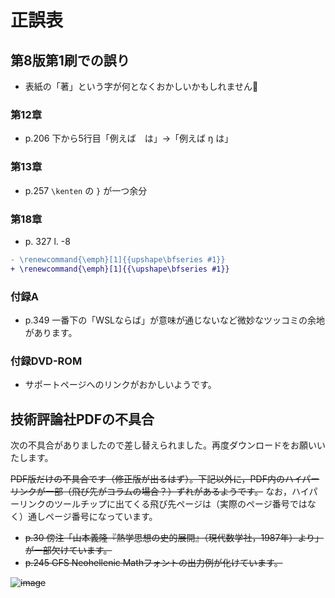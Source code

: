 # 正誤表

## 第8版第1刷での誤り

* 表紙の「著」という字が何となくおかしいかもしれません🤔

### 第12章

* p.206 下から5行目「例えば　は」→「例えば ŋ は」

### 第13章

* p.257 `\kenten` の `}` が一つ余分

### 第18章

* p. 327 l. -8
```diff
- \renewcommand{\emph}[1]{{upshape\bfseries #1}}
+ \renewcommand{\emph}[1]{{\upshape\bfseries #1}}
```

### 付録A

* p.349 一番下の「WSLならば」が意味が通じないなど微妙なツッコミの余地があります。

### 付録DVD-ROM

* サポートページへのリンクがおかしいようです。

## 技術評論社PDFの不具合

次の不具合がありましたので差し替えられました。再度ダウンロードをお願いいたします。

~~PDF版だけの不具合です（修正版が出るはず）。下記以外に，PDF内のハイパーリンクが一部（飛び先がコラムの場合？）ずれがあるようです。~~ なお，ハイパーリンクのツールチップに出てくる飛び先ページは（実際のページ番号ではなく）通しページ番号になっています。

* ~~p.30 傍注「山本義隆『熱学思想の史的展開』（現代数学社，1987年）より」が一部欠けています。~~
* ~~p.245 GFS Neohellenic Mathフォントの出力例が化けています。~~

~~![image](https://user-images.githubusercontent.com/3616498/101141239-5c170800-3657-11eb-9c05-8d1a46dfe4d6.png)~~
